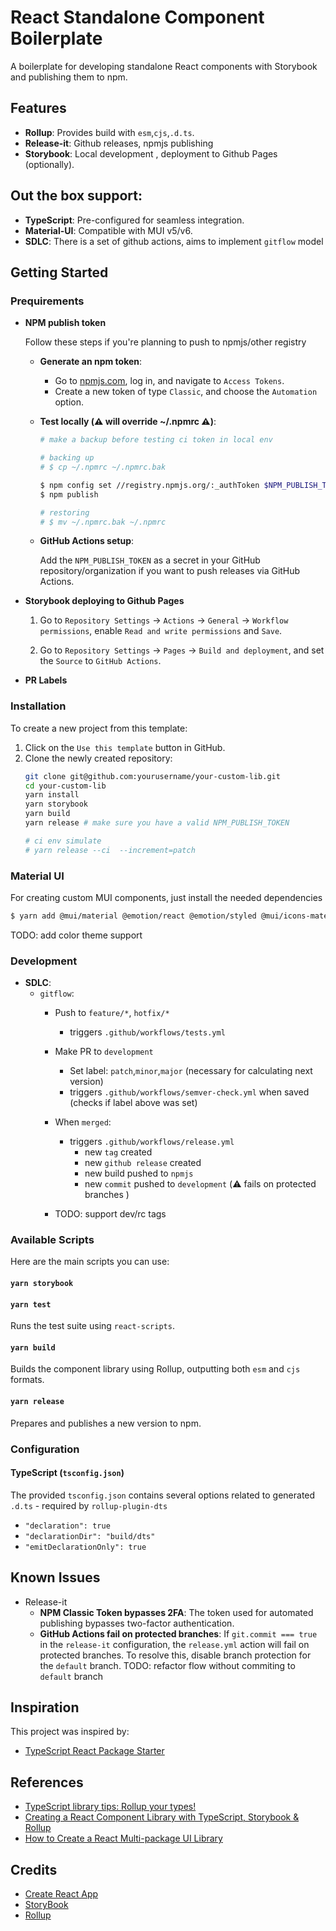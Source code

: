 # React Standalone Component Boilerplate

A boilerplate for developing standalone React components with Storybook and publishing them to npm.

## Features

- **Rollup**: Provides build with `esm`,`cjs`,`.d.ts`.
- **Release-it**: Github releases, npmjs publishing
- **Storybook**: Local development , deployment to Github Pages (optionally).


## Out the box support:
- **TypeScript**: Pre-configured for seamless integration.
- **Material-UI**: Compatible with MUI v5/v6.
- **SDLC**: There is a set of github actions, aims to implement `gitflow` model

## Getting Started


### Prequirements
-  **NPM publish token**
    
    Follow these steps if you're planning to push to npmjs/other registry 
    - **Generate an npm token**:
        - Go to [npmjs.com](https://npmjs.com), log in, and navigate to `Access Tokens`.
        - Create a new token of type `Classic`, and choose the `Automation` option.

    - **Test locally (⚠️ will override ~/.npmrc ⚠️)**:
        ```bash
        # make a backup before testing ci token in local env
        
        # backing up
        # $ cp ~/.npmrc ~/.npmrc.bak

        $ npm config set //registry.npmjs.org/:_authToken $NPM_PUBLISH_TOKEN
        $ npm publish
        
        # restoring
        # $ mv ~/.npmrc.bak ~/.npmrc
        ```

    - **GitHub Actions setup**:

        Add the `NPM_PUBLISH_TOKEN` as a secret in your GitHub repository/organization if you want to push releases via GitHub Actions.


-  **Storybook deploying to Github Pages**
    1. Go to `Repository Settings` -> `Actions` -> `General` -> `Workflow permissions`, enable `Read and write permissions` and  `Save`.

    2. Go to `Repository Settings` -> `Pages` -> `Build and deployment`, and set the `Source` to `GitHub Actions`.

-  **PR Labels**
    

### Installation

To create a new project from this template:

1. Click on the `Use this template` button in GitHub.
2. Clone the newly created repository:
    ```bash
    git clone git@github.com:yourusername/your-custom-lib.git
    cd your-custom-lib
    yarn install
    yarn storybook
    yarn build
    yarn release # make sure you have a valid NPM_PUBLISH_TOKEN
    
    # ci env simulate
    # yarn release --ci  --increment=patch
    ```

### Material UI
For creating custom MUI components, just install the needed dependencies
```bash
$ yarn add @mui/material @emotion/react @emotion/styled @mui/icons-material @fontsource/roboto
```
TODO: add color theme support


### Development

- **SDLC**: 
    - `gitflow`:
        - Push to `feature/*`, `hotfix/*`
            - triggers `.github/workflows/tests.yml`
        - Make PR to `development`
            - Set label: `patch`,`minor`,`major`  (necessary for calculating next version)
            - triggers `.github/workflows/semver-check.yml` when saved (checks if label above was set)
               
        - When `merged`:
            - triggers `.github/workflows/release.yml`
                - new `tag` created
                - new `github release`  created
                - new build pushed to `npmjs`
                - new `commit` pushed to `development` (⚠️ fails on protected branches )
                

        - TODO: support dev/rc tags


### Available Scripts

Here are the main scripts you can use:

#### `yarn storybook`

#### `yarn test`

Runs the test suite using `react-scripts`.

#### `yarn build`

Builds the component library using Rollup, outputting both `esm` and `cjs` formats.

#### `yarn release`

Prepares and publishes a new version to npm.



### Configuration

#### TypeScript (`tsconfig.json`)

The provided `tsconfig.json` contains several options related to generated `.d.ts` - required by `rollup-plugin-dts`
- `"declaration": true`
- `"declarationDir": "build/dts"`
- `"emitDeclarationOnly": true`





## Known Issues

- Release-it
    - **NPM Classic Token bypasses 2FA**: The token used for automated publishing bypasses two-factor authentication.
    - **GitHub Actions fail on protected branches**: If `git.commit === true` in the `release-it` configuration, the `release.yml` action will fail on protected branches. 
    To resolve this, disable branch protection for the `default` branch. 
     TODO: refactor flow without commiting to `default`  branch

## Inspiration

This project was inspired by:

- [TypeScript React Package Starter](https://github.com/TimMikeladze/typescript-react-package-starter)

## References
- [TypeScript library tips: Rollup your types!](https://medium.com/@martin_hotell/typescript-library-tips-rollup-your-types-995153cc81c7)
- [Creating a React Component Library with TypeScript, Storybook & Rollup](https://blog.cristiana.tech/creating-a-react-component-library-with-typescript-storybook-and-rollup)
- [How to Create a React Multi-package UI Library](https://medium.com/@maayan_37411/how-to-create-a-react-multi-package-ui-library-2ba6ae0909b6)

## Credits
- [Create React App](https://github.com/facebook/create-react-app)
- [StoryBook](https://storybook.js.org/)
- [Rollup](https://rollupjs.org/) 